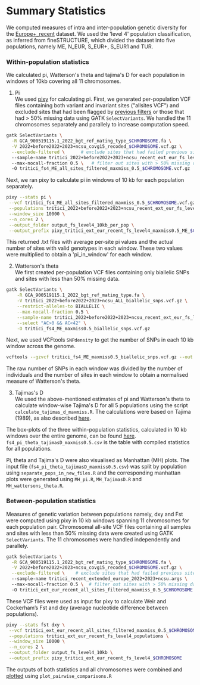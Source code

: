 # Summary Statistics

We computed measures of intra and inter-population genetic diversity for the [Europe+_recent](../Datasets/Datasets.md) dataset. 
We used the 'level 4' population classification, as inferred from fineSTRUCTURE, which divided the dataset into five populations, namely ME, N_EUR, S_EUR+, S_EUR1 and TUR.

### Within-population statistics
We calculated pi, Watterson's theta and tajima's D for each population in windows of 10kb covering all 11 chromosomes. 

1. Pi  
We used [pixy](https://pixy.readthedocs.io/en/latest/) for calculating pi. First, we generated per-population VCF files containing both variant and invariant sites ("allsites VCF") and excluded sites that had been flagged by [previous filters](../WGS_pipeline/WGS_pipeline.md)  or those that had > 50% missing data using GATK `SelectVariants`. We handled the 11 chromosomes separately and parallely to increase computation speed.
```bash
gatk SelectVariants \
  -R GCA_900519115.1_2022_bgt_ref_mating_type_$CHROMOSOME.fa \
  -V 2022+before2022+2023+ncsu_covg15_recoded_$CHROMOSOME.vcf.gz \
  --exclude-filtered \      # exclude sites that had failed previous site-level filters
  --sample-name tritici_2022+before2022+2023+ncsu_recent_ext_eur_fs_level4_ME.args \   # include only samples in the desired population
  --max-nocall-fraction 0.5 \   # filter out sites with > 50% missing data
  -O tritici_fs4_ME_all_sites_filtered_maxmiss_0.5_$CHROMOSOME.vcf.gz
```
Next, we ran pixy to calculate pi in windows of 10 kb for each population separately. 
```bash
pixy --stats pi \
 --vcf tritici_fs4_ME_all_sites_filtered_maxmiss_0.5_$CHROMOSOME.vcf.gz \
 --populations tritici_2022+before2022+2023+ncsu_recent_ext_eur_fs_level4_ME.pops \
 --window_size 10000 \
 --n_cores 2 \
 --output_folder output_fs_level4_10kb_per_pop \
 --output_prefix pixy_tritici_ext_eur_recent_fs_level4_maxmiss0.5_ME_$CHROMOSOME
```
This returned .txt files with average per-site pi values and the actual number of sites with valid genotypes in each window. These two values were multiplied to obtain a 'pi_in_window' for each window. 

2. Watterson's theta    
We first created per-population VCF files containing only biallelic SNPs and sites with less than 50% missing data.
```bash
gatk SelectVariants \
    -R GCA_900519115.1_2022_bgt_ref_mating_type.fa \
    -V tritici_2022+before2022+2023+ncsu_ALL_biallelic_snps.vcf.gz \
    --restrict-alleles-to BIALLELIC \
    --max-nocall-fraction 0.5 \
    --sample-name tritici_2022+before2022+2023+ncsu_recent_ext_eur_fs_level4_ME.args \
    --select "AC>0 && AC<42" \
    -O tritici_fs4_ME_maxmiss0.5_biallelic_snps.vcf.gz
```
Next, we used VCFtools `SNPdensity` to get the number of SNPs in each 10 kb window across the genome.
```bash
vcftools --gzvcf tritici_fs4_ME_maxmiss0.5_biallelic_snps.vcf.gz --out tritici_fs4_ME_maxmiss0.5 --temp ~/scratch/ --SNPdensity 10000
```
The raw number of SNPs in each window was divided by the number of individuals and the number of sites in each window to obtain a normalised measure of Watterson's theta.

3. Tajimas's D     
We used the above-mentioned estimates of pi and Watterson's theta to calculate window-wise Tajima's D for all 5 populations using the script `calculate_tajimas_d_maxmiss.R`. The calculations were based on Tajima (1989), as also described [here](tajimasD_calculation.pdf).

The box-plots of the three within-population statistics, calculated in 10 kb windows over the entire genome, can be found [here](fs4_pi_theta_tajimasD_maxmiss0.5_boxplot_no_outliers.pdf). `fs4_pi_theta_tajimasD_maxmiss0.5.csv` is the table with compiled statistics for all populations.

Pi, theta and Tajima's D were also visualised as Manhattan (MH) plots. The input file (`fs4_pi_theta_tajimasD_maxmiss0.5.csv`) was split by population using `separate_pops_in_new_files.R` and the corresponding manhattan plots were generated using `MH_pi.R`, `MH_TajimasD.R` and `MH_wattersons_theta.R`. 

### Between-population statistics
Measures of genetic variation between populations namely, dxy and Fst were computed using pixy in 10 kb windows spanning 11 chromosomes for each population pair. 
Chromosomal all-site VCF files containing all samples and sites with less than 50% missing data were created using GATK `SelectVariants`. The 11 chromosomes were handled independently and parallely. 
```bash
gatk SelectVariants \
  -R GCA_900519115.1_2022_bgt_ref_mating_type_$CHROMOSOME.fa \
  -V 2022+before2022+2023+ncsu_covg15_recoded_$CHROMOSOME.vcf.gz \
  --exclude-filtered \    # exclude sites that had failed previous site-level filters
  --sample-name tritici_recent_extended_europe_2022+2023+ncsu.args \   # Europe+_recent dataset
  --max-nocall-fraction 0.5 \  # filter out sites with > 50% missing data
  -O tritici_ext_eur_recent_all_sites_filtered_maxmiss_0.5_$CHROMOSOME.vcf.gz

```
These VCF files were used as input for pixy to calculate Weir and Cockerham’s Fst and dxy (average nucleotide difference between populations).
```bash
pixy --stats fst dxy \
 --vcf tritici_ext_eur_recent_all_sites_filtered_maxmiss_0.5_$CHROMOSOME.vcf.gz \
 --populations tritici_ext_eur_recent_fs_level4_populations \
 --window_size 10000 \
 --n_cores 2 \
 --output_folder output_fs_level4_10kb \
 --output_prefix pixy_tritici_ext_eur_recent_fs_level4_$CHROMOSOME
```
The outputs of both statistics and all chromosomes were combined and [plotted](fs4_dxy_wc-fst_boxplot_no_outliers_grey.pdf) using `plot_pairwise_comparisons.R`
